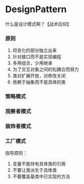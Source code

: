 # DesignPattern
什么是设计模式啊？【战术后仰】

### 原则

1. 将变化的部分独立出来
2. 针对接口而不是实现编程
3. 多用组合，少用继承
4. 为了交互对象之间的松耦合而努力
5. 类对扩展开放，对修改关闭
6. 依赖于抽象而不是具体的类

### 策略模式

### 观察者模式

### 装饰者模式

### 工厂模式

指导原则：

1. 变量不能持有具体类的引用
2. 不要让类派生于具体类
3. 不要覆盖基类中已实现的方法